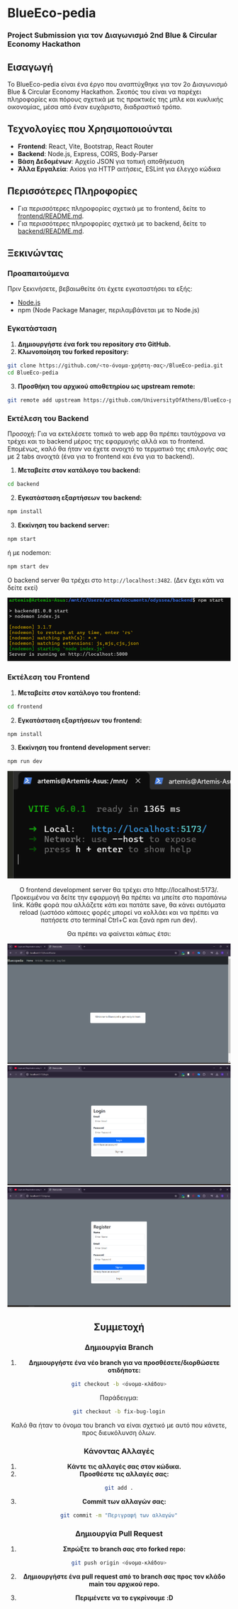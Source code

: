 # BlueEco-pedia

### Project Submission για τον Διαγωνισμό 2nd Blue & Circular Economy Hackathon

## Εισαγωγή
Το BlueEco-pedia είναι ένα έργο που αναπτύχθηκε για τον 2ο Διαγωνισμό Blue & Circular Economy Hackathon. Σκοπός του είναι να παρέχει πληροφορίες και πόρους σχετικά με τις πρακτικές της μπλε και κυκλικής οικονομίας, μέσα από έναν ευχάριστο, διαδραστικό τρόπο.

## Τεχνολογίες που Χρησιμοποιούνται
- **Frontend**: React, Vite, Bootstrap, React Router
- **Backend**: Node.js, Express, CORS, Body-Parser
- **Βάση Δεδομένων**: Αρχείο JSON για τοπική αποθήκευση
- **Άλλα Εργαλεία**: Axios για HTTP αιτήσεις, ESLint για έλεγχο κώδικα

## Περισσότερες Πληροφορίες
- Για περισσότερες πληροφορίες σχετικά με το frontend, δείτε το [frontend/README.md](frontend/README.md).
- Για περισσότερες πληροφορίες σχετικά με το backend, δείτε το [backend/README.md](backend/README.md).

## Ξεκινώντας

### Προαπαιτούμενα
Πριν ξεκινήσετε, βεβαιωθείτε ότι έχετε εγκαταστήσει τα εξής:
- [Node.js](https://nodejs.org/)
- npm (Node Package Manager, περιλαμβάνεται με το Node.js)

### Εγκατάσταση
1. **Δημιουργήστε ένα fork του repository στο GitHub.**
2. **Κλωνοποίηση του forked repository:**
```bash
git clone https://github.com/<το-όνομα-χρήστη-σας>/BlueEco-pedia.git
cd BlueEco-pedia
```

3. **Προσθήκη του αρχικού αποθετηρίου ως upstream remote:**
```bash
git remote add upstream https://github.com/UniversityOfAthens/BlueEco-pedia.git
```

### Εκτέλεση του Backend
Προσοχή: Για να εκτελέσετε τοπικά το web app θα πρέπει ταυτόχρονα να τρέχει και το backend μέρος της εφαρμογής αλλά και το frontend. Επομένως, καλό θα ήταν να έχετε ανοιχτό το τερματικό της επιλογής σας με 2 tabs ανοιχτά (ένα για το frontend και ένα για το backend).

1. **Μεταβείτε στον κατάλογο του backend:**
```bash
cd backend
```

2. **Εγκατάσταση εξαρτήσεων του backend:**
```bash
npm install
```

3. **Εκκίνηση του backend server:**
```bash
npm start
```

ή με nodemon:

```bash
npm start dev
```

Ο backend server θα τρέχει στο `http://localhost:3482`. (Δεν έχει κάτι να δείτε εκεί)

<center>

![Backend screenshot](docs/screenshots/back.png)

</center>

### Εκτέλεση του Frontend

1. **Μεταβείτε στον κατάλογο του frontend:**
```bash
cd frontend
```

2. **Εγκατάσταση εξαρτήσεων του frontend:**
```bash
npm install
```

3. **Εκκίνηση του frontend development server:**
```bash
npm run dev
```

<center>

![Frontend screenshot](docs/screenshots/front.png)

Ο frontend development server θα τρέχει στο http://localhost:5173/.
Προκειμένου να δείτε την εφαρμογή θα πρέπει να μπείτε στο παραπάνω link. Κάθε φορά που αλλάζετε κάτι και πατάτε save, θα κάνει αυτόματα reload (ωστόσο κάποιες φορές μπορεί να κολλάει και να πρέπει να πατήσετε στο terminal Ctrl+C και ξανά npm run dev).

Θα πρέπει να φαίνεται κάπως έτσι:

![Screenshot 1](docs/screenshots/ss1.png)
![Screenshot 2](docs/screenshots/ss2.png)
![Screenshot 3](docs/screenshots/ss3.png)

## Συμμετοχή

### Δημιουργία Branch
1. **Δημιουργήστε ένα νέο branch για να προσθέσετε/διορθώσετε οτιδήποτε:**
```bash
git checkout -b <όνομα-κλάδου>
```
Παράδειγμα:
```bash
git checkout -b fix-bug-login
```
Καλό θα ήταν το όνομα του branch να είναι σχετικό με αυτό που κάνετε, προς διευκόλυνση όλων. 

### Κάνοντας Αλλαγές
1. **Κάντε τις αλλαγές σας στον κώδικα.**
2. **Προσθέστε τις αλλαγές σας:**
```bash
git add .
```

3. **Commit των αλλαγών σας:**
```bash
git commit -m "Περιγραφή των αλλαγών"
```

### Δημιουργία Pull Request
1. **Σπρώξτε το branch σας στο forked repo:**
```bash
git push origin <όνομα-κλάδου>
```

2. **Δημιουργήστε ένα pull request από το branch σας προς τον κλάδο main του αρχικού repo.**

3. **Περιμένετε να το εγκρίνουμε :D**
